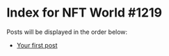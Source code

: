 # Index for NFT World #1219
Posts will be displayed in the order below:

- [Your first post](./001-first.md)

